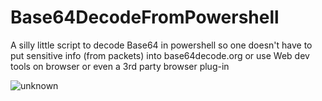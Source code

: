 # Base64DecodeFromPowershell
A silly little script to decode Base64 in powershell so one doesn't have to put sensitive info (from packets) into base64decode.org or use Web dev tools on browser or even a 3rd party browser plug-in  

![unknown](https://user-images.githubusercontent.com/55988027/156754717-df8fc66d-2fbd-4896-ad81-6bc8adc6160c.png)
